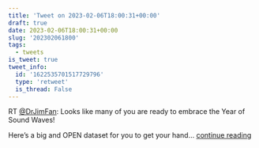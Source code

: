 ```yaml
---
title: 'Tweet on 2023-02-06T18:00:31+00:00'
draft: true
date: 2023-02-06T18:00:31+00:00
slug: '202302061800'
tags:
  - tweets
is_tweet: true
tweet_info:
  id: '1622535701517729796'
  type: 'retweet'
  is_thread: False
---
```




RT [@DrJimFan](https://x.com/DrJimFan): Looks like many of you are ready to embrace the Year of Sound Waves! 

Here’s a big and OPEN dataset for you to get your hand… [continue reading](https://x.com/sytelus/status/1622535701517729796)
